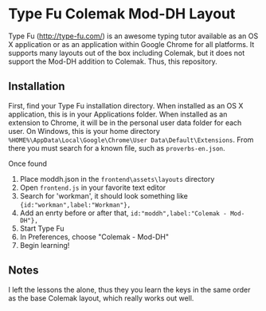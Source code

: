 Type Fu Colemak Mod-DH Layout
=============================

Type Fu (http://type-fu.com/) is an awesome typing tutor available as an OS X
application or as an application within Google Chrome for all platforms. It
supports many layouts out of the box including Colemak, but it does not support
the Mod-DH addition to Colemak. Thus, this repository.

Installation
------------

First, find your Type Fu installation directory. When installed as an OS X
application, this is in your Applications folder. When installed as an
extension to Chrome, it will be in the personal user data folder for each user.
On Windows, this is your home directory
`%HOME%\AppData\Local\Google\Chrome\User Data\Default\Extensions`. From there
you must search for a known file, such as `proverbs-en.json`.

Once found

1. Place moddh.json in the `frontend\assets\layouts` directory
2. Open `frontend.js` in your favorite text editor
3. Search for 'workman', it should look something like `{id:"workman",label:"Workman"},`
4. Add an enrty before or after that, `id:"moddh",label:"Colemak - Mod-DH"},`
5. Start Type Fu
6. In Preferences, choose "Colemak - Mod-DH"
7. Begin learning!

Notes
-----

I left the lessons the alone, thus they you learn the keys in the same order
as the base Colemak layout, which really works out well.
